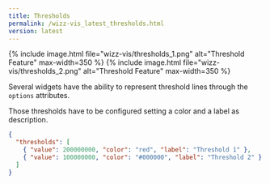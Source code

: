 ```yaml
---
title: Thresholds
permalink: /wizz-vis_latest_thresholds.html
version: latest
---
```


{% include image.html file="wizz-vis/thresholds_1.png" alt="Threshold Feature" max-width=350 %}
{% include image.html file="wizz-vis/thresholds_2.png" alt="Threshold Feature" max-width=350 %}

Several widgets have the ability to represent threshold lines through the `options` attributes.

Those thresholds have to be configured setting a color and a label as description.

```json
{
  "thresholds": [
    { "value": 200000000, "color": "red", "label": "Threshold 1" },
    { "value": 100000000, "color": "#000000", "label": "Threshold 2" }
  ]
}
```
